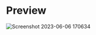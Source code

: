 # Preview
![Screenshot 2023-06-06 170634](https://github.com/alexanderN026/home-page/assets/109736645/5fa0b071-c48f-4bda-ac29-54f1f440ec4a)
